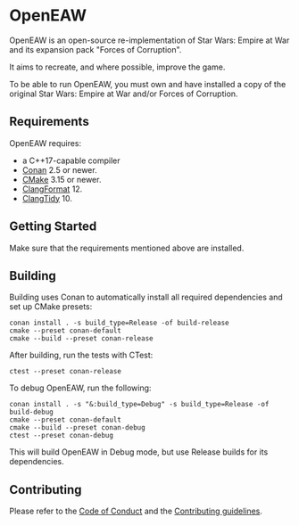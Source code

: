 # OpenEAW

OpenEAW is an open-source re-implementation of Star Wars: Empire at War and its expansion pack "Forces of Corruption".

It aims to recreate, and where possible, improve the game.

To be able to run OpenEAW, you must own and have installed a copy of the original Star Wars: Empire at War and/or Forces of Corruption.

## Requirements

OpenEAW requires:

* a C++17-capable compiler
* [Conan](https://conan.io/) 2.5 or newer.
* [CMake](https://cmake.org/) 3.15 or newer.
* [ClangFormat](https://clang.llvm.org/docs/ClangFormat.html) 12.
* [ClangTidy](https://clang.llvm.org/extra/clang-tidy/) 10.

## Getting Started

Make sure that the requirements mentioned above are installed.

## Building

Building uses Conan to automatically install all required dependencies and set up CMake presets:
```
conan install . -s build_type=Release -of build-release
cmake --preset conan-default
cmake --build --preset conan-release
```

After building, run the tests with CTest:
```
ctest --preset conan-release
```

To debug OpenEAW, run the following:
```
conan install . -s "&:build_type=Debug" -s build_type=Release -of build-debug
cmake --preset conan-default
cmake --build --preset conan-debug
ctest --preset conan-debug
```
This will build OpenEAW in Debug mode, but use Release builds for its dependencies.

## Contributing
Please refer to the [Code of Conduct](CODE_OF_CONDUCT.md) and the [Contributing guidelines](CONTRIBUTING.md).
